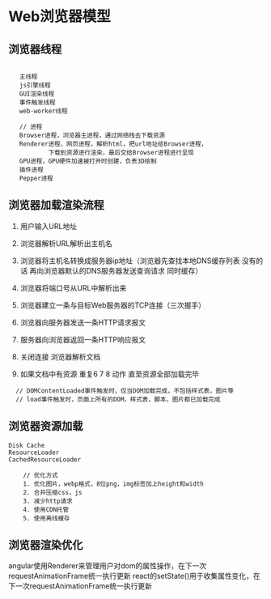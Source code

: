 # Web浏览器模型

## 浏览器线程

```

   主线程
   js引擎线程
   GUI渲染线程
   事件触发线程
   web-worker线程

   // 进程
   Browser进程，浏览器主进程，通过网络栈去下载资源
   Renderer进程，网页进程，解析html，把url地址给Browser进程，
           下载到资源进行渲染，最后交给Browser进程进行呈现
   GPU进程，GPU硬件加速被打开时创建，负责3D绘制
   插件进程
   Pepper进程

```

## 浏览器加载渲染流程

<ol>
<li><p>用户输入URL地址</p></li>
<li><p>浏览器解析URL解析出主机名</p></li>
<li><p>浏览器将主机名转换成服务器ip地址（浏览器先查找本地DNS缓存列表 没有的话 再向浏览器默认的DNS服务器发送查询请求 同时缓存）</p></li>
<li><p>浏览器将端口号从URL中解析出来</p></li>
<li><p>浏览器建立一条与目标Web服务器的TCP连接（三次握手）</p></li>
<li><p>浏览器向服务器发送一条HTTP请求报文</p></li>
<li><p>服务器向浏览器返回一条HTTP响应报文</p></li>
<li><p>关闭连接 浏览器解析文档</p></li>
<li><p>如果文档中有资源 重复6 7 8 动作 直至资源全部加载完毕</p></li>
</ol>

```
  // DOMContentLoaded事件触发时，仅当DOM加载完成，不包括样式表，图片等
  // load事件触发时，页面上所有的DOM，样式表，脚本，图片都已加载完成
```

## 浏览器资源加载

    Disk Cache
    ResourceLoader
    CachedResourceLoader

```
    // 优化方式
    1. 优化图片，webp格式，8位png，img标签加上height和width
    2. 合并压缩css，js
    3. 减少http请求
    4. 使用CDN托管
    5. 使用离线缓存
```

## 浏览器渲染优化

angular使用Renderer来管理用户对dom的属性操作，在下一次requestAnimationFrame统一执行更新
react的setState()用于收集属性变化，在下一次requestAnimationFrame统一执行更新
